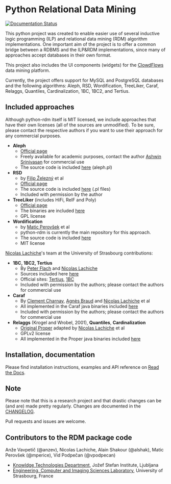 # Python Relational Data Mining #

[![Documentation Status](https://readthedocs.org/projects/python-rdm/badge/)](https://readthedocs.org/projects/python-rdm/badge/)

This python project was created to enable easier use of several inductive logic programming (ILP) and relational data mining (RDM)
algorithm implementations. One important aim of the project is to offer a common bridge between a RDBMS and the ILP&RDM implementations, since many of approaches accept databases in their own format.

This project also includes the UI components (widgets) for the [ClowdFlows](https://github.com/xflows/clowdflows/) data mining platform.

Currently, the project offers support for MySQL and PostgreSQL databases and the following algorithms: Aleph, RSD, Wordification, TreeLiker, Caraf, Relaggs, Quantiles, Cardinalization, 1BC, 1BC2, and Tertius.

## Included approaches ##

Although python-rdm itself is MIT licensed, we include approaches that have their own licenses (all of the sources are unmodified). To be sure, please contact the respective authors
if you want to use their approach for any commercial purposes.

* **Aleph**
    * [Official page](http://www.cs.ox.ac.uk/activities/machinelearning/Aleph/aleph)
    * Freely available for academic purposes, contact the author [Ashwin Srinivasan](http://www.cse.iitd.ernet.in/~ashwin/work/index.html) for commercial use
    * The source code is included [here](https://github.com/xflows/rdm/blob/master/rdm/wrappers/aleph/) (aleph.pl)
* **RSD**
    * by [Filip Železný](ida.felk.cvut.cz/zelezny/) et al
    * [Official page](http://ida.felk.cvut.cz/zelezny/rsd/index.htm)
    * The source code is included [here](https://github.com/xflows/rdm/tree/master/rdm/wrappers/rsd) (.pl files)
    * Included with permission by the author
* **TreeLiker** (includes HiFi, RelF and Poly)
    * [Official page](http://ida.felk.cvut.cz/treeliker/TreeLiker.html)
    * The binaries are included [here](https://github.com/xflows/rdm/tree/master/rdm/wrappers/treeliker/bin/)
    * GPL license
* **Wordification**
    * by [Matic Perovšek](mailto:matic.perovsek@ijs.si) et al
    * python-rdm is currently the main repository for this approach.
    * The source code is included [here](https://github.com/xflows/rdm/blob/master/rdm/wrappers/wordification/)
    * MIT license

[Nicolas Lachiche](http://icube-sdc.unistra.fr/en/index.php/Nicolas_Lachiche)'s team at the University of Strasbourg contributions:

* **1BC, 1BC2, Tertius**
    * By [Peter Flach](https://www.cs.bris.ac.uk/~flach/) and [Nicolas Lachiche](http://icube-sdc.unistra.fr/en/index.php/Nicolas_Lachiche)
    * Sources included here [here](https://github.com/xflows/rdm/tree/master/rdm/wrappers/tertius/src)
    * Official sites: [Tertius](http://www.cs.bris.ac.uk/Research/MachineLearning/Tertius/index.html), [1BC](http://www.cs.bris.ac.uk/Research/MachineLearning/1BC/index.html)
    * Included with permission by the authors; please contact the authors for commercial use
* **Caraf**
    * By [Clement Charnay](http://icube-sdc.unistra.fr/en/index.php/Cl%C3%A9ment_Charnay), [Agnès Braud](http://icube-sdc.unistra.fr/en/index.php/Agn%C3%A8s_Braud) and [Nicolas Lachiche](http://icube-sdc.unistra.fr/en/index.php/Nicolas_Lachiche) et al
    * All implemented in the Caraf java binaries included [here](https://github.com/xflows/rdm/tree/master/rdm/wrappers/caraf/bin)
    * Included with permission by the authors; please contact the authors for commercial use
* **Relaggs** (Krogel and Wrobel, 2001), **Quantiles**, **Cardinalization**
    * [Original Proper](http://www.cs.waikato.ac.nz/ml/proper/) adapted by [Nicolas Lachiche](http://icube-sdc.unistra.fr/en/index.php/Nicolas_Lachiche) et al
    * GPLv2 license
    * All implemented in the Proper java binaries included [here](https://github.com/xflows/rdm/tree/master/rdm/wrappers/proper/bin)

## Installation, documentation ##

Please find installation instructions, examples and API reference on [Read the Docs](https://python-rdm.readthedocs.io/en/latest/).

## Note ##

Please note that this is a research project and that drastic changes can be (and are) made pretty regularly. Changes are documented in the [CHANGELOG](CHANGELOG.md).

Pull requests and issues are welcome.

## Contributors to the RDM package code ##

Anže Vavpetič (@anzev), Nicolas Lachiche, Alain Shakour (@alshak), Matic Perovšek (@mperice), Vid Podpečan (@vpodpecan)

* [Knowldge Technologies Department](http://kt.ijs.si), Jožef Stefan Institute, Ljubljana
* [Engineering, Computer and Imaging Sciences Laboratory](http://icube-bfo.unistra.fr/en/index.php/Home), University of Strasbourg, France
